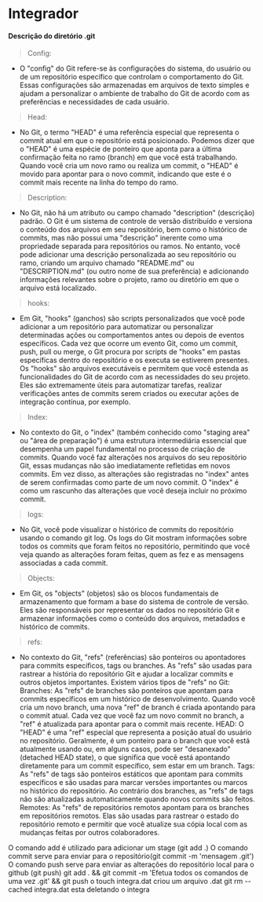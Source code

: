 # Integrador

#### Descrição do diretório .git

> Config:
- O "config" do Git refere-se às configurações do sistema, do usuário ou de um repositório específico que controlam o comportamento do Git. Essas configurações são armazenadas em arquivos de texto simples e ajudam a personalizar o ambiente de trabalho do Git de acordo com as preferências e necessidades de cada usuário.
> Head:
- No Git, o termo "HEAD" é uma referência especial que representa o commit atual em que o repositório está posicionado. Podemos dizer que o "HEAD" é uma espécie de ponteiro que aponta para a última confirmação feita no ramo (branch) em que você está trabalhando. 
Quando você cria um novo ramo ou realiza um commit, o "HEAD" é movido para apontar para o novo commit, indicando que este é o commit mais recente na linha do tempo do ramo.

> Description:
- No Git, não há um atributo ou campo chamado "description" (descrição) padrão. O Git é um sistema de controle de versão distribuído e versiona o conteúdo dos arquivos em seu repositório, bem como o histórico de commits, mas não possui uma "descrição" inerente como uma propriedade separada para repositórios ou ramos.
No entanto, você pode adicionar uma descrição personalizada ao seu repositório ou ramo, criando um arquivo chamado "README.md" ou "DESCRIPTION.md" (ou outro nome de sua preferência) e adicionando informações relevantes sobre o projeto, ramo ou diretório em que o arquivo está localizado.

> hooks:
- Em Git, "hooks" (ganchos) são scripts personalizados que você pode adicionar a um repositório para automatizar ou personalizar determinadas ações ou comportamentos antes ou depois de eventos específicos. Cada vez que ocorre um evento Git, como um commit, push, pull ou merge, o Git procura por scripts de "hooks" em pastas específicas dentro do repositório e os executa se estiverem presentes.
Os "hooks" são arquivos executáveis e permitem que você estenda as funcionalidades do Git de acordo com as necessidades do seu projeto. Eles são extremamente úteis para automatizar tarefas, realizar verificações antes de commits serem criados ou executar ações de integração contínua, por exemplo.

> Index: 
- No contexto do Git, o "index" (também conhecido como "staging area" ou "área de preparação") é uma estrutura intermediária essencial que desempenha um papel fundamental no processo de criação de commits.
Quando você faz alterações nos arquivos do seu repositório Git, essas mudanças não são imediatamente refletidas em novos commits. Em vez disso, as alterações são registradas no "index" antes de serem confirmadas como parte de um novo commit. O "index" é como um rascunho das alterações que você deseja incluir no próximo commit.

>logs:
- No Git, você pode visualizar o histórico de commits do repositório usando o comando git log. Os logs do Git mostram informações sobre todos os commits que foram feitos no repositório, permitindo que você veja quando as alterações foram feitas, quem as fez e as mensagens associadas a cada commit.

> Objects:
- Em Git, os "objects" (objetos) são os blocos fundamentais de armazenamento que formam a base do sistema de controle de versão. Eles são responsáveis por representar os dados no repositório Git e armazenar informações como o conteúdo dos arquivos, metadados e histórico de commits.

> refs:
- No contexto do Git, "refs" (referências) são ponteiros ou apontadores para commits específicos, tags ou branches. As "refs" são usadas para rastrear a história do repositório Git e ajudar a localizar commits e outros objetos importantes.
Existem vários tipos de "refs" no Git:
Branches: As "refs" de branches são ponteiros que apontam para commits específicos em um histórico de desenvolvimento. Quando você cria um novo branch, uma nova "ref" de branch é criada apontando para o commit atual. Cada vez que você faz um novo commit no branch, a "ref" é atualizada para apontar para o commit mais recente.
HEAD: O "HEAD" é uma "ref" especial que representa a posição atual do usuário no repositório. Geralmente, é um ponteiro para o branch que você está atualmente usando ou, em alguns casos, pode ser "desanexado" (detached HEAD state), o que significa que você está apontando diretamente para um commit específico, sem estar em um branch.
Tags: As "refs" de tags são ponteiros estáticos que apontam para commits específicos e são usadas para marcar versões importantes ou marcos no histórico do repositório. Ao contrário dos branches, as "refs" de tags não são atualizadas automaticamente quando novos commits são feitos.
Remotes: As "refs" de repositórios remotos apontam para os branches em repositórios remotos. Elas são usadas para rastrear o estado do repositório remoto e permitir que você atualize sua cópia local com as mudanças feitas por outros colaboradores.

O comando add é utilizado para adicionar um stage (git add .)
O comando commit serve para enviar para o repositório(git commit -m 'mensagem .git')
O comando push serve para enviar as alterações do repositório local para o github (git push)
git add . && git commit -m 'Efetua todos os comandos de uma vez .git' && git push
o touch integra.dat criou um arquivo .dat
git rm --cached integra.dat esta deletando o integra